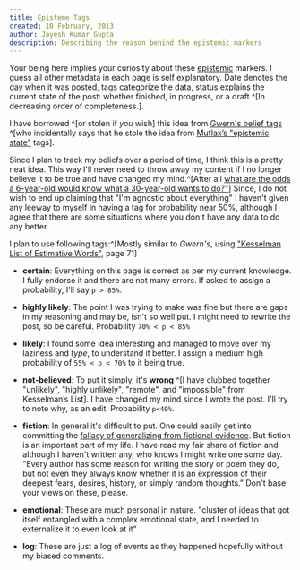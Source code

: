 ```yaml
---
title: Episteme Tags
created: 10 February, 2013 
author: Jayesh Kumar Gupta
description: Describing the reason behind the epistemic markers
---
```


Your being here implies your curiosity about these [epistemic](http://en.wikipedia.org/wiki/Epistemology) markers. I guess all other metadata in each page is self explanatory. Date denotes the day when it was posted, tags categorize the data, status explains the current state of the post: whether finished, in progress, or a draft ^[In decreasing order of completeness.].

I have borrowed ^[or stolen if _you_ wish] this idea from [Gwern's belief tags](http://gwern.net) ^[who incidentally says that he stole the idea from [ Muflax’s "epistemic state"](http://muflax.com/episteme/) tags].

Since I plan to track my beliefs over a period of time, I think this is a pretty neat idea. This way I'll never need to throw away my content if I no longer believe it to be true and have changed my mind.^[After all [what are the odds a 6-year-old would know what a 30-year-old wants to do?"](http://www.qwantz.com/index.php?comic=2366)] Since, I do not wish to end up claiming that "I'm agnostic about everything" I haven't given any leeway to myself in having a tag for probability near 50%, although I agree that there are some situations where you don't have any data to do any better.

I plan to use following tags:^[Mostly similar to _Gwern's_, using ["Kesselman List of Estimative Words"](https://web.archive.org/web/20140130132740/http://www.scip.org/files/Resources/Kesselman-Verbal-Probability-Expressions.pdf), page 71]

   -  **certain**: Everything on this page is correct as per my current knowledge. I fully endorse it and there are not many errors. If asked to assign a probability, I'll say `p > 85%`.

   -  **highly likely**: The point I was trying to make was fine but there are gaps in my reasoning and may be, isn't so well put. I might need to rewrite the post, so be careful. Probability `70% < p < 85%`

   -  **likely**: I found some idea interesting and managed to move over my laziness and _type_, to understand it better. I assign a medium high probability of `55% < p < 70%` to it being true.

   -  **not-believed**: To put it simply, it's **wrong** ^[I have clubbed together "unlikely", "highly unlikely", "remote", and "impossible" from Kesselman’s List]. I have changed my mind since I wrote the post. I'll try to note why, as an edit. Probability `p<40%`. 
   
   -  **fiction**: In general it's difficult to put. One could easily get into committing the [fallacy of generalizing from fictional evidence](http://lesswrong.com/lw/k9/the_logical_fallacy_of_generalization_from/). But fiction is an important part of my life. I have read my fair share of fiction and although I haven't written any, who knows I might write one some day. "Every author has some reason for writing the story or poem they do, but not even they always know whether it is an expression of their deepest fears, desires, history, or simply random thoughts." Don't base your views on these, please.

   -  **emotional**: These are much personal in nature. "cluster of ideas that got itself entangled with a complex emotional state, and I needed to externalize it to even look at it"

   -  **log**: These are just a log of events as they happened hopefully without my biased comments.

